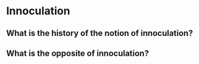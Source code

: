 # Innoculation

## What is the history of the notion of innoculation?

## What is the opposite of innoculation?
